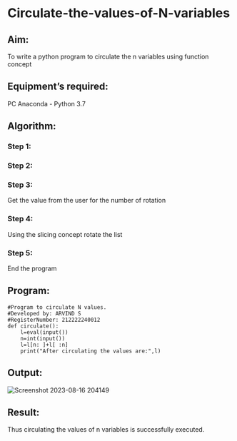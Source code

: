 # Circulate-the-values-of-N-variables
## Aim:
To write a python program to circulate the n variables using function concept
## Equipment’s required:
PC
Anaconda - Python 3.7
## Algorithm: 
### Step 1: 
### Step 2: 
### Step 3: 
Get the value from the user for the number of rotation
### Step 4: 
Using the slicing concept rotate the list
### Step 5: 
End the program
## Program:
```
#Program to circulate N values.
#Developed by: ARVIND S
#RegisterNumber: 212222240012
def circulate():
    l=eval(input())
    n=int(input())
    l=l[n: ]+l[ :n]
    print("After circulating the values are:",l)
```
## Output:

![Screenshot 2023-08-16 204149](https://github.com/S-ARVIND01/Circulate-the-values-of-N-variables/assets/118707337/718e01a9-a693-4736-8a1c-3c0e34ae7fb7)

## Result:
Thus circulating the values of n variables is successfully executed.
